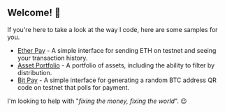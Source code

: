 ## Welcome!  👋

If you're here to take a look at the way I code, here are some samples for you.

- [Ether Pay](https://github.com/shawnbusuttil/ether-pay) - A simple interface for sending ETH on testnet and seeing your transaction history.
- [Asset Portfolio](https://github.com/shawnbusuttil/asset-portfolio) - A portfolio of assets, including the ability to filter by distribution.
- [Bit Pay](https://github.com/shawnbusuttil/bitpay) - A simple interface for generating a random BTC address QR code on testnet that polls for payment. 

I'm looking to help with "_fixing the money, fixing the world_". 😉 
<!--
**shawnbusuttil/shawnbusuttil** is a ✨ _special_ ✨ repository because its `README.md` (this file) appears on your GitHub profile.

Here are some ideas to get you started:

- 🔭 I’m currently working on ...
- 🌱 I’m currently learning ...
- 👯 I’m looking to collaborate on ...
- 🤔 I’m looking for help with ...
- 💬 Ask me about ...
- 📫 How to reach me: ...
- 😄 Pronouns: ...
- ⚡ Fun fact: ...
-->
